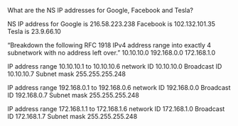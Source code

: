 What are the NS IP addresses for Google, Facebook and Tesla?

NS IP address for 
Google is 216.58.223.238
Facebook is 102.132.101.35
Tesla is 23.9.66.10

“Breakdown the following RFC 1918 IPv4 address range into exactly 4 subnetwork with no address left over.” 
10.10.10.0 
192.168.0.0 
172.168.1.0


IP address range 10.10.10.1 to 10.10.10.6 network ID 10.10.10.0
Broadcast ID 10.10.10.7
Subnet mask 255.255.255.248


IP address range 192.168.0.1 to 192.168.0.6 network ID 192.168.0.0 Broadcast ID 192.168.0.7
Subnet mask 255.255.255.248


IP address range 172.168.1.1 to 172.168.1.6 network ID 172.168.1.0 Broadcast ID 172.168.1.7
Subnet mask 255.255.255.248